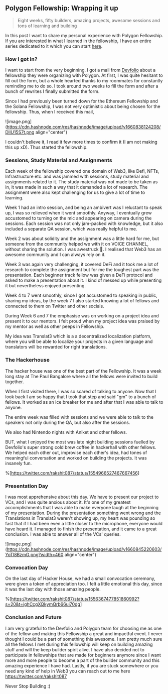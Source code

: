 ## Polygon Fellowship: Wrapping it up

> Eight weeks, fifty builders, amazing projects, awesome sessions and tons of learning and building 

In this post I want to share my personal experience with Polygon Fellowship. If you are interested in what I learned in the fellowship, I have an entire series dedicated to it which you can start [here](https://rakshit087.hashnode.dev/my-week-1-polygon-fellowship).

### How I got in?
I want to start from the very beginning. I got a mail from [Devfolio](https://devfolio.co/) about a fellowship they were organizing with Polygon. At first, I was quite hesitant to fill out the form, but a whole hearted thanks to my roommates for constantly reminding me to do so. I took around two weeks to fill the form and after a bunch of rewrites I finally submitted the form. 

Since I had previously been turned down for the Ethereum Fellowship and the Solana Fellowship, I was not very optimistic about being chosen for the fellowship. Thus, when I received this mail,

![image.png](https://cdn.hashnode.com/res/hashnode/image/upload/v1660838124208/DlIU15S7t.png align="center")

I couldn't believe it, I read it few more times to confirm it (I am not making this up xD). Thus started the fellowship. 

### Sessions, Study Material and Assignments

Each week of the fellowship covered one domain of Web3, like Defi, NFTs, Infrastructure etc. and was jammed with sessions, study material and assignments related to it. The study material was not made to be taken as in, it was made in such a way that it demanded a lot of research. The assignment were also kept challenging for us to give a lot of time to learning.

Week 1 had an intro session, and being an ambivert was I reluctant to speak up, I was so relieved when it went smoothly. Anyway, I eventually grew accustomed to turning on the mic and appearing on camera during the sessions. Each session was not only jam-packed with knowledge, but it also included a separate QA session, which was really helpful to me.

Week 2 was about solidity and the assignment was a little hard for me, but someone from the community helped we with it on VOICE CHANNEL, without sharing the solution. I was awestruck 💜. I realised that Web3 has an awesome community and I can always rely on it.

Week 3 was again very challenging, it covered DeFi and it took me a lot of research to complete the assignment but for me the toughest part was the presentation. Each beginner track fellow was given a DeFi protocol and asked to make a presentation about it. I kind of messed up while presenting it but nevertheless enjoyed presenting.

Week 4 to 7 went smoothly, since I got accustomed to speaking in public, sharing my ideas, by the week 7 I also started knowing a lot of fellows and connected to them on Twitter and other socials.

During Week 6 and 7 the emphasise was on working on a project idea and present it to our mentors. I felt proud when my project idea was praised by my mentor as well as other peeps in Fellowship. 

My idea was Translat3 which is a a decentralized localization platform, where you will be able to localize your projects in a given language and translators will be rewarded for right translations.

### The Hackerhouse

The hacker house was one of the best part of the Fellowship. It was a week long stay at The Paul Bangalore where all the fellows were invited to build together.

When I first visited there, I was so scared of talking to anyone. Now that I look back I am so happy that I took that step and said "gm" to a bunch of fellows. It worked as an ice breaker for me and after that I was able to talk to anyone.

The entire week was filled with sessions and we were able to talk to the speakers not only during the QA, but also after the sessions.

We also had Nintendo nights with Aniket and other fellows.

BUT, what I enjoyed the most was late night building sessions fuelled by Devfolio's super strong cold brew coffee in hackerhall with other fellows. We helped each other out, improvise each other's idea, had tones of meaningful conversation and worked on building the projects. It was insanely fun.

%[https://twitter.com/rakshit087/status/1554966527467667456]

### Presentation Day

I was most apprehensive about this day. We have to present our project to VCs, and I was quite anxious about it. It's one of my greatest accomplishments that I was able to make everyone laugh at the beginning of my presentation. During the presentation something went wrong and the Translations in Translat3 weren't showing up, my heart was pounding so fast that if I had been even a little closer to the microphone, everyone would have heard it. I managed to finish the presentation, and it came to a great conclusion. I was able to answer all of the VCs' queries.

![image.png](https://cdn.hashnode.com/res/hashnode/image/upload/v1660845220603/YoTl8BzmG.png?width=460 align="center")

### Convocation Day

On the last day of Hacker House, we had a small convocation ceremony, were given a token of appreciation too. I felt a little emotional this day, since it was the last day with those amazing people.

%[https://twitter.com/rakshit087/status/1556367477851860992?s=20&t=ighCcgXQkymQrb66ui70dg]

### Conclusion and Future

I am very grateful to the Devfolio and Polygon team for choosing me as one of the fellow and making this Fellowship a great and impactful event. I never thought I could be a part of something this awesome. 
I am pretty much sure all the fellows I met during this fellowship will keep on building amazing stuff and will the keep builder spirit alive.
I have also decided not to participate in fellowships that are made for beginners anymore since I want more and more people to become a part of the builder community and this amazing experience I have had. 
Lastly, if you are stuck somewhere or you need any kind of help in Web3 you can reach out to me here https://twitter.com/rakshit087

Never Stop Building :)